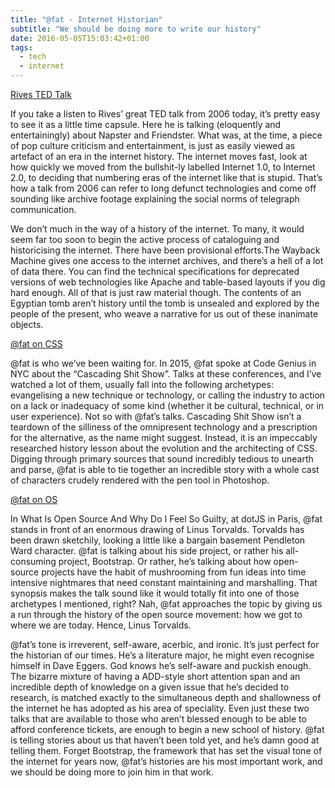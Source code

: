 ```yaml
---
title: "@fat - Internet Historian"
subtitle: "We should be doing more to write our history"
date: 2016-05-05T15:03:42+01:00
tags:
  - tech
  - internet
---
```


[Rives TED Talk](https://www.youtube.com/watch?v=gu_PQBmk-6c)

If you take a listen to Rives’ great TED talk from 2006 today, it’s pretty easy to see it as a little time capsule. Here he is talking (eloquently and entertainingly) about Napster and Friendster. What was, at the time, a piece of pop culture criticism and entertainment, is just as easily viewed as artefact of an era in the internet history. The internet moves fast, look at how quickly we moved from the bullshit-ly labelled Internet 1.0, to Internet 2.0, to deciding that numbering eras of the internet like that is stupid. That’s how a talk from 2006 can refer to long defunct technologies and come off sounding like archive footage explaining the social norms of telegraph communication.

We don’t much in the way of a history of the internet. To many, it would seem far too soon to begin the active process of cataloguing and historicising the internet. There have been provisional efforts.The Wayback Machine gives one access to the internet archives, and there’s a hell of a lot of data there. You can find the technical specifications for deprecated versions of web technologies like Apache and table-based layouts if you dig hard enough. All of that is just raw material though. The contents of an Egyptian tomb aren’t history until the tomb is unsealed and explored by the people of the present, who weave a narrative for us out of these inanimate objects.

[@fat on CSS](https://www.youtube.com/watch?v=iniwPUEbPUM)

@fat is who we’ve been waiting for. In 2015, @fat spoke at Code Genius in NYC about the “Cascading Shit Show”. Talks at these conferences, and I’ve watched a lot of them, usually fall into the following archetypes: evangelising a new technique or technology, or calling the industry to action on a lack or inadequacy of some kind (whether it be cultural, technical, or in user experience). Not so with @fat’s talks. Cascading Shit Show isn’t a teardown of the silliness of the omnipresent technology and a prescription for the alternative, as the name might suggest. Instead, it is an impeccably researched history lesson about the evolution and the architecting of CSS. Digging through primary sources that sound incredibly tedious to unearth and parse, @fat is able to tie together an incredible story with a whole cast of characters crudely rendered with the pen tool in Photoshop.

[@fat on OS](https://www.youtube.com/watch?v=UIDb6VBO9os)

In What Is Open Source And Why Do I Feel So Guilty, at dotJS in Paris, @fat stands in front of an enormous drawing of Linus Torvalds. Torvalds has been drawn sketchily, looking a little like a bargain basement Pendleton Ward character. @fat is talking about his side project, or rather his all-consuming project, Bootstrap. Or rather, he’s talking about how open-source projects have the habit of mushrooming from fun ideas into time intensive nightmares that need constant maintaining and marshalling. That synopsis makes the talk sound like it would totally fit into one of those archetypes I mentioned, right? Nah, @fat approaches the topic by giving us a run through the history of the open source movement: how we got to where we are today. Hence, Linus Torvalds.

@fat’s tone is irreverent, self-aware, acerbic, and ironic. It’s just perfect for the historian of our times. He’s a literature major, he might even recognise himself in Dave Eggers. God knows he’s self-aware and puckish enough. The bizarre mixture of having a ADD-style short attention span and an incredible depth of knowledge on a given issue that he’s decided to research, is matched exactly to the simultaneous depth and shallowness of the internet he has adopted as his area of speciality. Even just these two talks that are available to those who aren’t blessed enough to be able to afford conference tickets, are enough to begin a new school of history. @fat is telling stories about us that haven’t been told yet, and he’s damn good at telling them. Forget Bootstrap, the framework that has set the visual tone of the internet for years now, @fat’s histories are his most important work, and we should be doing more to join him in that work.
